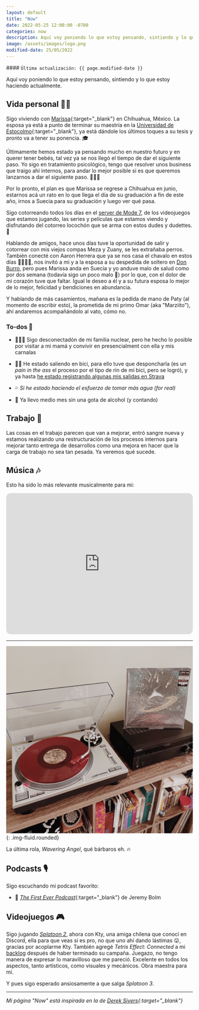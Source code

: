 ```yaml
---
layout: default
title: "Now"
date: 2022-05-25 12:00:00 -0700
categories: now
description: Aquí voy poniendo lo que estoy pensando, sintiendo y lo que estoy haciendo actualmente.
image: /assets/images/logo.png
modified-date: 25/05/2022
---
```


<div class="card last-updated mt-3 text-center">
<div class="card-body rounded">
#### <code>Última actualización: {{ page.modified-date }}</code>
</div>
</div>

<p class="text-center">Aquí voy poniendo lo que estoy pensando, sintiendo y lo que estoy haciendo actualmente.</p>

## Vida personal 👦🏻

Sigo viviendo con [Marissa][2]{:target="_blank"} en Chihuahua, México. La esposa ya está a punto de terminar su maestría en la [Universidad de Estocolmo][3]{:target="_blank"}, ya está dándole los últimos toques a su tesis y pronto va a tener su ponencia. 🎓

Últimamente hemos estado ya pensando mucho en nuestro futuro y en querer tener bebés, tal vez ya se nos llegó el tiempo de dar el siguiente paso. Yo sigo en tratamiento psicológico, tengo que resolver unos business que traigo ahí internos, para andar lo mejor posible si es que queremos lanzarnos a dar el siguiente paso. 👶🏻🍼

Por lo pronto, el plan es que Marissa se regrese a Chihuahua en junio, estarnos acá un rato en lo que llega el día de su graduación a fin de este año, irnos a Suecia para su graduación y luego ver qué pasa.

Sigo cotorreando todos los días en el [server de Mode 7][4], de los videojuegos que estamos jugando, las series y películas que estamos viendo y disfrutando del cotorreo locochón que se arma con estos dudes y dudettes. 🥴

Hablando de amigos, hace unos días tuve la oportunidad de salir y cotorrear con mis viejos compas Meza y Zuany, se les extrañaba perros. También conecté con Aaron Herrera que ya se nos casa el chavalo en estos días 🤵‍♂️👰‍♂️, nos invitó a mi y a la esposa a su despedida de soltero en [Don Burro][5], pero pues Marissa anda en Suecia y yo anduve malo de salud como por dos semana (todavía sigo un poco malo 🤒) por lo que, con el dolor de mi corazón tuve que faltar. Igual le deseo a él y a su futura esposa lo mejor de lo mejor, felicidad y bendiciones en abundancia.

Y hablando de más casamientos, mañana es la pedida de mano de Paty (al momento de escribir esto), la prometida de mi primo Omar (aka "Marziito"), ahí andaremos acompañándolo al vato, cómo no.

### To-dos 📝

- 👩‍👩‍👧 Sigo desconectadón de mi familia nuclear, pero he hecho lo posible por visitar a mi mamá y convivir en presencialment con ella y mis carnalas

- 🚴‍♂️ He estado saliendo en bici, para ello tuve que desponcharla (es un *pain in the ass* el proceso por el tipo de rin de mi bici, pero se logró), y ya hasta [he estado registrando algunas mis salidas en Strava][6]

- 💦 *Si he estado haciendo el esfuerzo de tomar más agua (for real)*

- 🍺 Ya llevo medio mes sin una gota de alcohol (y contando)

## Trabajo 💼

Las cosas en el trabajo parecen que van a mejorar, entró sangre nueva y estamos realizando una restructuración de los procesos internos para mejorar tanto entrega de desarrollos como una mejora en hacer que la carga de trabajo no sea tan pesada. Ya veremos qué sucede.

## Música 🎶
Esto ha sido lo más relevante musicalmente para mi:

<iframe style="border-radius:12px" src="https://open.spotify.com/embed/album/7tsD5NnZCCk1RxnIIYwY7t?utm_source=generator" width="100%" height="380" frameBorder="0" allowfullscreen="" allow="autoplay; clipboard-write; encrypted-media; fullscreen; picture-in-picture"></iframe>

---

![Heavy Pendulum by Cave In (2022)](../assets/images/now/cave-in-heavy-pendulum-vinyl.png){: .img-fluid.rounded}

La última rola, *Wavering Angel*, qué bárbaros eh. 🔥

## Podcasts 🎙

Sigo escuchando mi podcast favorito:

- 🤘 [*The First Ever Podcast*][7]{:target="_blank"} de Jeremy Bolm

## Videojuegos 🎮
Sigo jugando [*Splatoon 2*][8], ahora con Kty, una amiga chilena que conocí en Discord, ella para que veas si es pro, no que uno ahí dando lástimas 😛, gracias por acoplarme Kty. También agregé *Tetris Effect: Connected* a mi [backlog][9] después de haber terminado su campaña. Juegazo, no tengo manera de expresar lo maravilloso que me pareció. Excelente en todos los aspectos, tanto artísticos, como visuales y mecánicos. Obra maestra para mí.

Y pues sigo esperado ansiosamente a que salga *Splatoon 3*.

---

*Mi página "Now" está inspirada en la de [Derek Sivers][1]{:target="_blank"}*

[1]: https://sive.rs/nowff
[2]: https://www.instagram.com/primitivegirl
[3]: https://www.su.se
[4]: /mode-7/
[5]: https://www.instagram.com/foro.donburro
[6]: https://www.strava.com/athletes/8740264
[7]: https://mixen.mx
[7]: https://podcasts.apple.com/us/podcast/the-first-ever-podcast/id1520216207
[8]: /nintendo/splatoon/
[9]: https://www.backloggd.com/u/mijo
